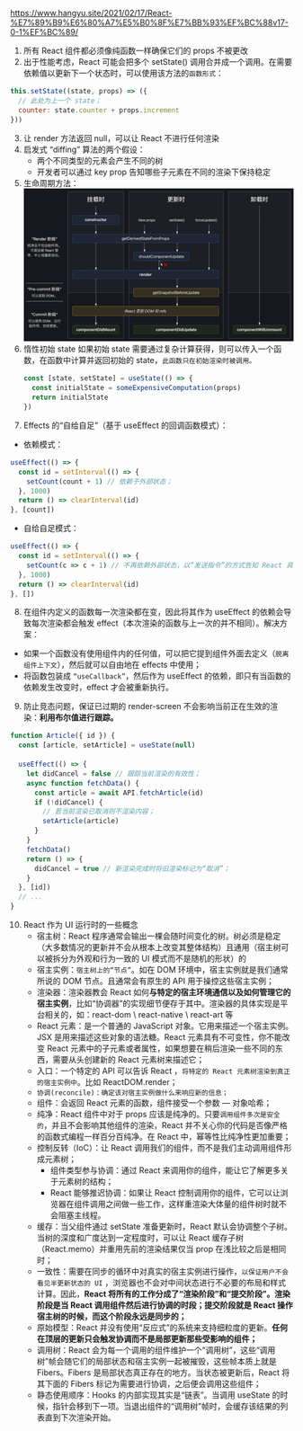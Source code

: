https://www.hangyu.site/2021/02/17/React-%E7%89%B9%E6%80%A7%E5%B0%8F%E7%BB%93%EF%BC%88v17-0-1%EF%BC%89/

1. 所有 React 组件都必须像纯函数一样确保它们的 props 不被更改
2. 出于性能考虑，React 可能会把多个 setState() 调用合并成一个调用。在需要依赖值以更新下一个状态时，可以使用该方法的`函数形式`：

```javascript
this.setState((state, props) => ({
  // 此处为上一个 state；
  counter: state.counter + props.increment
}))
```

3. 让 render 方法返回 null，可以让 React 不进行任何渲染
4. 启发式 “diffing” 算法的两个假设：
   - 两个不同类型的元素会产生不同的树
   - 开发者可以通过 key prop 告知哪些子元素在不同的渲染下保持稳定
5. 生命周期方法：
   ![alt text](image.png)
6. 惰性初始 state
   如果初始 state 需要通过复杂计算获得，则可以传入一个函数，在函数中计算并返回初始的 state，`此函数只在初始渲染时被调用。`
   ```javascript
   const [state, setState] = useState(() => {
     const initialState = someExpensiveComputation(props)
     return initialState
   })
   ```
7. Effects 的“自给自足”（基于 useEffect 的回调函数模式）：

- 依赖模式：

```javascript
useEffect(() => {
  const id = setInterval(() => {
    setCount(count + 1) // 依赖于外部状态；
  }, 1000)
  return () => clearInterval(id)
}, [count])
```

- 自给自足模式：

```javascript
useEffect(() => {
  const id = setInterval(() => {
    setCount(c => c + 1) // 不再依赖外部状态，以“发送指令”的方式告知 React 具体的操作；
  }, 1000)
  return () => clearInterval(id)
}, [])
```

8. 在组件内定义的函数每一次渲染都在变，因此将其作为 useEffect 的依赖会导致每次渲染都会触发 effect（本次渲染的函数与上一次的并不相同）。解决方案：

- 如果一个函数没有使用组件内的任何值，可以把它提到组件外面去定义（`脱离组件上下文`），然后就可以自由地在 effects 中使用；
- 将函数包装成 `“useCallback”`，然后作为 useEffect 的依赖，即只有当函数的依赖发生改变时，effect 才会被重新执行。

9. 防止竞态问题，保证已过期的 render-screen 不会影响当前正在生效的渲染：**利用布尔值进行跟踪。**

```javascript
function Article({ id }) {
  const [article, setArticle] = useState(null)

  useEffect(() => {
    let didCancel = false // 跟踪当前渲染的有效性；
    async function fetchData() {
      const article = await API.fetchArticle(id)
      if (!didCancel) {
        // 若当前渲染已取消则不渲染内容；
        setArticle(article)
      }
    }
    fetchData()
    return () => {
      didCancel = true // 新渲染完成时将旧渲染标记为“取消”；
    }
  }, [id])
  // ...
}
```

10. React 作为 UI 运行时的一些概念
    - 宿主树：React 程序通常会输出一棵会随时间变化的树。树必须是稳定（大多数情况的更新并不会从根本上改变其整体结构）且通用（宿主树可以被拆分为外观和行为一致的 UI 模式而不是随机的形状）的
    - 宿主实例：`宿主树上的“节点”`。如在 DOM 环境中，宿主实例就是我们通常所说的 DOM 节点。且通常会有原生的 API 用于操控这些宿主实例；
    - 渲染器：渲染器教会 React 如何**与特定的宿主环境通信以及如何管理它的宿主实例**，比如“协调器”的实现细节便存于其中。渲染器的具体实现是平台相关的，如：react-dom \ react-native \ react-art 等
    - React 元素：是一个普通的 JavaScript 对象。它用来描述一个宿主实例。JSX 是用来描述这些对象的语法糖。React 元素具有不可变性，你不能改变 React 元素中的子元素或者属性，如果想要在稍后渲染一些不同的东西，需要从头创建新的 React 元素树来描述它；
    - 入口：一个特定的 API 可以告诉 React ，`将特定的 React 元素树渲染到真正的宿主实例中`。比如 ReactDOM.render；
    - `协调(reconcile)：确定该对宿主实例做什么来响应新的信息；`
    - 组件：会返回 React 元素的函数，组件接受一个参数 — 对象哈希；
    - 纯净：React 组件中对于 props 应该是纯净的。只要`调用组件多次是安全的`，并且不会影响其他组件的渲染，React 并不关心你的代码是否像严格的函数式编程一样百分百纯净。在 React 中，幂等性比纯净性更加重要；
    - 控制反转（IoC）：让 React 调用我们的组件，而不是我们主动调用组件形成元素树；
      - 组件类型参与协调：通过 React 来调用你的组件，能让它了解更多关于元素树的结构；
      - React 能够推迟协调：如果让 React 控制调用你的组件，它可以让浏览器在组件调用之间做一些工作，这样重渲染大体量的组件树时就不会阻塞主线程。
    - 缓存：当父组件通过 setState 准备更新时，React 默认会协调整个子树。当树的深度和广度达到一定程度时，可以让 React 缓存子树（React.memo）并重用先前的渲染结果仅当 prop 在浅比较之后是相同时；
    - 一致性：需要在同步的循环中对真实的宿主实例进行操作，`以保证用户不会看见半更新状态的 UI` ，浏览器也不会对中间状态进行不必要的布局和样式计算。因此，**React 将所有的工作分成了“渲染阶段”和“提交阶段”。渲染阶段是当 React 调用组件然后进行协调的时段；提交阶段就是 React 操作宿主树的时候，而这个阶段永远是同步的；**
    - 原始模型：React 并没有使用“反应式”的系统来支持细粒度的更新。**任何在顶层的更新只会触发协调而不是局部更新那些受影响的组件；**
    - 调用树：React 会为每一个调用的组件维护一个“调用树”，这些“调用树”帧会随它们的局部状态和宿主实例一起被摧毁，这些帧本质上就是 Fibers。Fibers 是局部状态真正存在的地方。当状态被更新后，React 将其下面的 Fibers 标记为需要进行协调，之后便会调用这些组件；
    - 静态使用顺序：Hooks 的内部实现其实是“链表”。当调用 useState 的时候，指针会移到下一项。当退出组件的“调用树”帧时，会缓存该结果的列表直到下次渲染开始。
